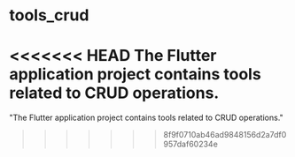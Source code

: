 # tools_crud

<<<<<<< HEAD
The Flutter application project contains tools related to CRUD operations.
=======
"The Flutter application project contains tools related to CRUD operations."
>>>>>>> 8f9f0710ab46ad9848156d2a7df0957daf60234e
